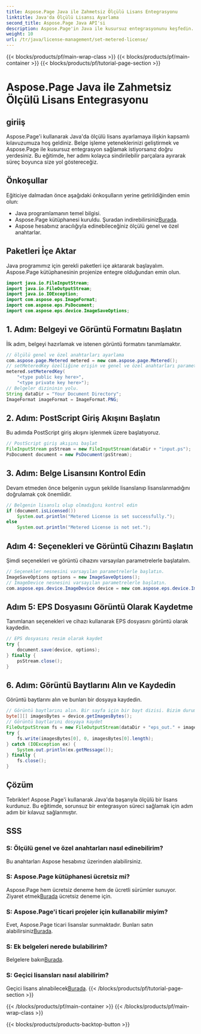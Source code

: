 ```yaml
---
title: Aspose.Page Java ile Zahmetsiz Ölçülü Lisans Entegrasyonu
linktitle: Java'da Ölçülü Lisansı Ayarlama
second_title: Aspose.Page Java API'si
description: Aspose.Page'in Java ile kusursuz entegrasyonunu keşfedin. Ölçülü lisansları zahmetsizce ayarlayın ve belge işleme yeteneklerinizi geliştirin.
weight: 10
url: /tr/java/license-management/set-metered-license/
---
```


{{< blocks/products/pf/main-wrap-class >}}
{{< blocks/products/pf/main-container >}}
{{< blocks/products/pf/tutorial-page-section >}}

# Aspose.Page Java ile Zahmetsiz Ölçülü Lisans Entegrasyonu

## giriiş
Aspose.Page'i kullanarak Java'da ölçülü lisans ayarlamaya ilişkin kapsamlı kılavuzumuza hoş geldiniz. Belge işleme yeteneklerinizi geliştirmek ve Aspose.Page ile kusursuz entegrasyon sağlamak istiyorsanız doğru yerdesiniz. Bu eğitimde, her adımı kolayca sindirilebilir parçalara ayırarak süreç boyunca size yol göstereceğiz.
## Önkoşullar
Eğiticiye dalmadan önce aşağıdaki önkoşulların yerine getirildiğinden emin olun:
- Java programlamanın temel bilgisi.
-  Aspose.Page kütüphanesi kuruldu. Şuradan indirebilirsiniz[Burada](https://releases.aspose.com/page/java/).
- Aspose hesabınız aracılığıyla edinebileceğiniz ölçülü genel ve özel anahtarlar.
## Paketleri İçe Aktar
Java programımız için gerekli paketleri içe aktararak başlayalım. Aspose.Page kütüphanesinin projenize entegre olduğundan emin olun.
```java
import java.io.FileInputStream;
import java.io.FileOutputStream;
import java.io.IOException;
import com.aspose.eps.ImageFormat;
import com.aspose.eps.PsDocument;
import com.aspose.eps.device.ImageSaveOptions;

```
## 1. Adım: Belgeyi ve Görüntü Formatını Başlatın
İlk adım, belgeyi hazırlamak ve istenen görüntü formatını tanımlamaktır.
```java
// ölçülü genel ve özel anahtarları ayarlama
com.aspose.page.Metered metered = new com.aspose.page.Metered();
// setMeteredKey özelliğine erişin ve genel ve özel anahtarları parametre olarak iletin
metered.setMeteredKey(
    "<type public key here>",
    "<type private key here>");
// Belgeler dizininin yolu.
String dataDir = "Your Document Directory";
ImageFormat imageFormat = ImageFormat.PNG;
```
## 2. Adım: PostScript Giriş Akışını Başlatın
Bu adımda PostScript giriş akışını işlenmek üzere başlatıyoruz.
```java
// PostScript giriş akışını başlat
FileInputStream psStream = new FileInputStream(dataDir + "input.ps");
PsDocument document = new PsDocument(psStream);
```
## 3. Adım: Belge Lisansını Kontrol Edin
Devam etmeden önce belgenin uygun şekilde lisanslanıp lisanslanmadığını doğrulamak çok önemlidir.
```java
// Belgenin lisanslı olup olmadığını kontrol edin
if (document.isLicensed())
    System.out.println("Metered License is set successfully.");
else
    System.out.println("Metered License is not set.");
```
## Adım 4: Seçenekleri ve Görüntü Cihazını Başlatın
Şimdi seçenekleri ve görüntü cihazını varsayılan parametrelerle başlatalım.
```java
// Seçenekler nesnesini varsayılan parametrelerle başlatın.
ImageSaveOptions options = new ImageSaveOptions();
// ImageDevice nesnesini varsayılan parametrelerle başlatın.
com.aspose.eps.device.ImageDevice device = new com.aspose.eps.device.ImageDevice();
```
## Adım 5: EPS Dosyasını Görüntü Olarak Kaydetme
Tanımlanan seçenekleri ve cihazı kullanarak EPS dosyasını görüntü olarak kaydedin.
```java
// EPS dosyasını resim olarak kaydet
try {
    document.save(device, options);
} finally {
    psStream.close();
}
```
## 6. Adım: Görüntü Baytlarını Alın ve Kaydedin
Görüntü baytlarını alın ve bunları bir dosyaya kaydedin.
```java
// Görüntü baytlarını alın. Bir sayfa için bir bayt dizisi. Bizim durumumuzda bir sayfamız var.
byte[][] imagesBytes = device.getImagesBytes();
// Görüntü baytlarını dosyaya kaydet
FileOutputStream fs = new FileOutputStream(dataDir + "eps_out." + imageFormat.toString().toLowerCase());
try {
    fs.write(imagesBytes[0], 0, imagesBytes[0].length);
} catch (IOException ex) {
    System.out.println(ex.getMessage());
} finally {
    fs.close();
}
```
## Çözüm
Tebrikler! Aspose.Page'i kullanarak Java'da başarıyla ölçülü bir lisans kurdunuz. Bu eğitimde, sorunsuz bir entegrasyon süreci sağlamak için adım adım bir kılavuz sağlanmıştır.
## SSS
### S: Ölçülü genel ve özel anahtarları nasıl edinebilirim?
Bu anahtarları Aspose hesabınız üzerinden alabilirsiniz.
### S: Aspose.Page kütüphanesi ücretsiz mi?
 Aspose.Page hem ücretsiz deneme hem de ücretli sürümler sunuyor. Ziyaret etmek[Burada](https://releases.aspose.com/) ücretsiz deneme için.
### S: Aspose.Page'i ticari projeler için kullanabilir miyim?
 Evet, Aspose.Page ticari lisanslar sunmaktadır. Bunları satın alabilirsiniz[Burada](https://purchase.aspose.com/buy).
### S: Ek belgeleri nerede bulabilirim?
 Belgelere bakın[Burada](https://reference.aspose.com/page/java/).
### S: Geçici lisansları nasıl alabilirim?
 Geçici lisans alınabilecek[Burada](https://purchase.aspose.com/temporary-license/).
{{< /blocks/products/pf/tutorial-page-section >}}

{{< /blocks/products/pf/main-container >}}
{{< /blocks/products/pf/main-wrap-class >}}

{{< blocks/products/products-backtop-button >}}
